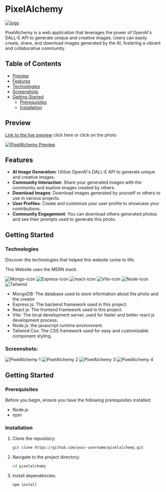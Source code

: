# PixelAlchemy

[![logo](https://github.com/yusufafify/PixelAlchemy/assets/115397064/52d303c0-8dc4-4924-911d-030dafc5b234)](https://pixel-alchemy.netlify.app/)

PixelAlchemy is a web application that leverages the power of OpenAI's DALL-E API to generate unique and creative images. Users can easily create, share, and download images generated by the AI, fostering a vibrant and collaborative community.

## Table of Contents

- [Preview](#preview)
- [Features](#features)
- [Technologies](#technologies)
- [Screenshots](#screenshots)
- [Getting Started](#getting-started)
  - [Prerequisites](#prerequisites)
  - [Installation](#installation)

## Preview
[Link to the live preview](https://pixel-alchemy.netlify.app/)  click here or click on the photo

[![PixelAlchemy Preview](https://github.com/yusufafify/PixelAlchemy/assets/115397064/99943c01-3c9e-4a62-bf9c-4bfb86c33f74)](https://pixel-alchemy.netlify.app/)

## Features

- **AI Image Generation**: Utilize OpenAI's DALL-E API to generate unique and creative images.
- **Community Interaction**: Share your generated images with the community and explore images created by others.
- **Download Images**: Download images generated by yourself or others to use in various projects.
- **User Profiles**: Create and customize your user profile to showcase your contributions.
- **Community Engagement**: You can download others generated photos and see their prompts used to generate this photo.

## Getting Started

### Technologies

Discover the technologies that helped this website come to life:

This Website uses the MERN stack.

![Mongo-icon](https://github.com/yusufafify/PixelAlchemy/assets/115397064/96dab697-46a2-43f8-af7b-9f11d29d827d)
![Express-icon](https://github.com/yusufafify/PixelAlchemy/assets/115397064/fbda279a-3c48-4e00-abb4-7a4966881738)
![react-icon](https://github.com/yusufafify/PixelAlchemy/assets/115397064/db6ff440-d4da-4ed0-8e13-9a1b5f6ed952)
![Vite-icon](https://github.com/yusufafify/PixelAlchemy/assets/115397064/099fcdf9-f402-4cb8-ad97-eb233f790916)
![Node-icon](https://github.com/yusufafify/PixelAlchemy/assets/115397064/504d6bc3-577c-41dd-8d13-1f6112c970a2)
![Tailwind](https://github.com/yusufafify/PixelAlchemy/assets/115397064/df1e1ed8-5324-42d5-9836-a75983188ae6)

- MongoDB: The database used to store information about the photo and the creator
- Express js: The backend framework used in this project.
- React js: The frontend framework used in this project.
- Vite: The local development server, used for faster and better react js development process.
- Node.js: the javascript runtime environment.
- Tailwind Css: The CSS framework used for easy and customizable component styling.




### Screenshots:

![PixelAlchemy 1](https://github.com/yusufafify/PixelAlchemy/assets/115397064/42d15a10-817c-4d9f-a6bf-87eb5e311ade)
![PixelAlchemy 2](https://github.com/yusufafify/PixelAlchemy/assets/115397064/3f37c845-2359-4d71-bf5c-e45b1485e0f4)
![PixelAlchemy 3](https://github.com/yusufafify/PixelAlchemy/assets/115397064/f3d45989-98cc-491f-b5d4-2bb6e009e1d7)
![PixelAlchemy 4](https://github.com/yusufafify/PixelAlchemy/assets/115397064/e03b3b86-655d-41c8-b8b0-379da3477177)

## Getting Started

### Prerequisites

Before you begin, ensure you have the following prerequisites installed:

- Node.js
- npm

### Installation

1. Clone the repository:

   ```bash
   git clone https://github.com/your-username/pixelalchemy.git
   ```
2. Navigate to the project directory:

   ```bash
   cd pixelalchemy
   ```
3. Install dependencies:

   ```bash
   npm install
   ```   
